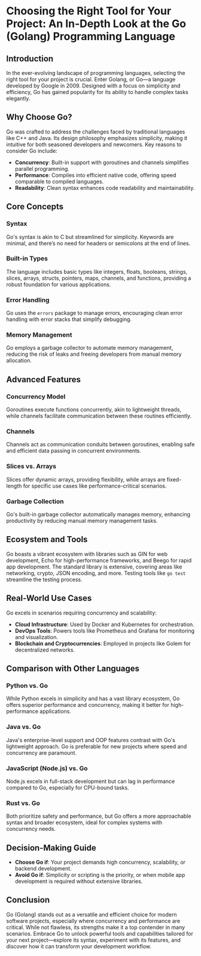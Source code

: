 # Choosing the Right Tool for Your Project: An In-Depth Look at the Go (Golang) Programming Language

## Introduction

In the ever-evolving landscape of programming languages, selecting the right tool for your project is crucial.
Enter Golang, or Go—a language developed by Google in 2009. Designed with a focus on simplicity and efficiency, Go
has gained popularity for its ability to handle complex tasks elegantly.

## Why Choose Go?

Go was crafted to address the challenges faced by traditional languages like C++ and Java. Its design philosophy
emphasizes simplicity, making it intuitive for both seasoned developers and newcomers. Key reasons to consider Go
include:

- **Concurrency**: Built-in support with goroutines and channels simplifies parallel programming.
- **Performance**: Compiles into efficient native code, offering speed comparable to compiled languages.
- **Readability**: Clean syntax enhances code readability and maintainability.

## Core Concepts

### Syntax

Go's syntax is akin to C but streamlined for simplicity. Keywords are minimal, and there’s no need for headers or
semicolons at the end of lines.

### Built-in Types

The language includes basic types like integers, floats, booleans, strings, slices, arrays, structs, pointers,
maps, channels, and functions, providing a robust foundation for various applications.

### Error Handling

Go uses the `errors` package to manage errors, encouraging clean error handling with error stacks that simplify
debugging.

### Memory Management

Go employs a garbage collector to automate memory management, reducing the risk of leaks and freeing developers
from manual memory allocation.

## Advanced Features

### Concurrency Model

Goroutines execute functions concurrently, akin to lightweight threads, while channels facilitate communication
between these routines efficiently.

### Channels

Channels act as communication conduits between goroutines, enabling safe and efficient data passing in concurrent
environments.

### Slices vs. Arrays

Slices offer dynamic arrays, providing flexibility, while arrays are fixed-length for specific use cases like
performance-critical scenarios.

### Garbage Collection

Go's built-in garbage collector automatically manages memory, enhancing productivity by reducing manual memory
management tasks.

## Ecosystem and Tools

Go boasts a vibrant ecosystem with libraries such as GIN for web development, Echo for high-performance
frameworks, and Beego for rapid app development. The standard library is extensive, covering areas like
networking, crypto, JSON encoding, and more. Testing tools like `go test` streamline the testing process.

## Real-World Use Cases

Go excels in scenarios requiring concurrency and scalability:

- **Cloud Infrastructure**: Used by Docker and Kubernetes for orchestration.
- **DevOps Tools**: Powers tools like Prometheus and Grafana for monitoring and visualization.
- **Blockchain and Cryptocurrencies**: Employed in projects like Golem for decentralized networks.

## Comparison with Other Languages

### Python vs. Go

While Python excels in simplicity and has a vast library ecosystem, Go offers superior performance and
concurrency, making it better for high-performance applications.

### Java vs. Go

Java's enterprise-level support and OOP features contrast with Go's lightweight approach. Go is preferable for new
projects where speed and concurrency are paramount.

### JavaScript (Node.js) vs. Go

Node.js excels in full-stack development but can lag in performance compared to Go, especially for CPU-bound
tasks.

### Rust vs. Go

Both prioritize safety and performance, but Go offers a more approachable syntax and broader ecosystem, ideal for
complex systems with concurrency needs.

## Decision-Making Guide

- **Choose Go if**: Your project demands high concurrency, scalability, or backend development.
- **Avoid Go if**: Simplicity or scripting is the priority, or when mobile app development is required without
extensive libraries.

## Conclusion

Go (Golang) stands out as a versatile and efficient choice for modern software projects, especially where
concurrency and performance are critical. While not flawless, its strengths make it a top contender in many
scenarios. Embrace Go to unlock powerful tools and capabilities tailored for your next project—explore its syntax,
experiment with its features, and discover how it can transform your development workflow.